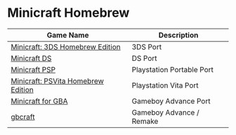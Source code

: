 
# Minicraft Homebrew  
| Game Name | Description |
| ---- | ---- |
| [Minicraft: 3DS Homebrew Edition](https://github.com/FurnishedChunk/Minicraft-Mod-Archives/tree/master/Minicraft%20Ports/Minicraft%20Homebrews/Minicraft%203D%20Homebrew%20Edition/readme.md) | 3DS Port |
| [Minicraft DS](https://github.com/FurnishedChunk/Minicraft-Mod-Archives/tree/master/Minicraft%20Ports/Minicraft%20Homebrews/Minicraft-DS/readme.md) | DS Port |
| [Minicraft PSP](https://github.com/FurnishedChunk/Minicraft-Mod-Archives/tree/master/Minicraft%20Ports/Minicraft%20Homebrews/Minicraft%20PSP/readme.md) | Playstation Portable Port |
| [Minicraft: PSVita Homebrew Edition](https://github.com/FurnishedChunk/Minicraft-Mod-Archives/tree/master/Minicraft%20Ports/Minicraft%20Homebrews/Minicraft%20PSVita%20Homebrew%20Edition/readme.md) | Playstation Vita Port |
| [Minicraft for GBA](https://github.com/FurnishedChunk/Minicraft-Mod-Archives/tree/master/Minicraft%20Ports/Minicraft%20Homebrews/Minicraft%20for%20GBA/readme.md) | Gameboy Advance Port |
| [gbcraft](https://github.com/FurnishedChunk/Minicraft-Mod-Archives/tree/master/Minicraft%20Ports/Minicraft%20Homebrews/gbcraft/readme.md) | Gameboy Advance / Remake|
